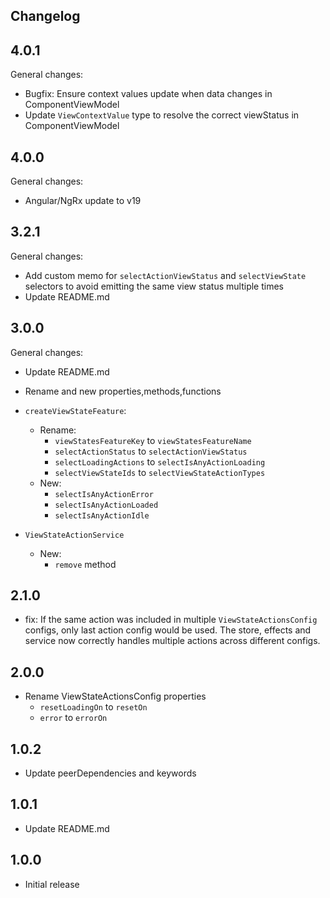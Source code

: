 ## Changelog

## 4.0.1

General changes:

- Bugfix: Ensure context values update when data changes in ComponentViewModel
- Update `ViewContextValue` type to resolve the correct viewStatus in ComponentViewModel

## 4.0.0

General changes:
- Angular/NgRx update to v19

## 3.2.1

General changes:
- Add custom memo for `selectActionViewStatus` and `selectViewState` selectors to avoid emitting the same view status multiple times
- Update README.md

## 3.0.0

General changes:
- Update README.md
- Rename and new properties,methods,functions


- `createViewStateFeature`:
  - Rename:
    -  `viewStatesFeatureKey` to `viewStatesFeatureName`
    -  `selectActionStatus` to `selectActionViewStatus`
    -  `selectLoadingActions` to `selectIsAnyActionLoading`
    - `selectViewStateIds` to `selectViewStateActionTypes`
  - New:
    - `selectIsAnyActionError`
    - `selectIsAnyActionLoaded`
    - `selectIsAnyActionIdle`


- `ViewStateActionService`
  - New:
    - `remove` method

## 2.1.0

- fix: If the same action was included in multiple `ViewStateActionsConfig` configs, only last action config would be used. The store, effects and service now correctly handles multiple actions across different configs.

## 2.0.0    

- Rename ViewStateActionsConfig properties
  - `resetLoadingOn` to `resetOn`
  - `error` to `errorOn`


## 1.0.2

- Update peerDependencies and keywords

## 1.0.1

- Update README.md

## 1.0.0

- Initial release
